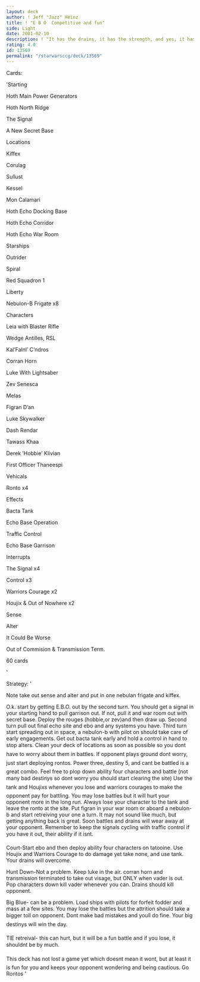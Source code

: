 ```yaml
---
layout: deck
author: ! Jeff "Jazz" Heinz
title: ! "E B O  Competitive and fun"
side: Light
date: 2001-02-10
description: ! "It has the drains, it has the strength, and yes, it has rontos."
rating: 4.0
id: 13569
permalink: "/starwarsccg/deck/13569"
---
```

Cards: 

'Starting

Hoth  Main Power Generators

Hoth  North Ridge

The Signal

A New Secret Base


Locations

Kiffex

Corulag

Sullust

Kessel

Mon Calamari

Hoth  Echo Docking Base

Hoth  Echo Corridor

Hoth  Echo War Room


Starships

Outrider

Spiral

Red Squadron 1

Liberty

Nebulon-B Frigate x8


Characters

Leia with Blaster Rifle

Wedge Antilles, RSL

Kal’Falnl’ C’ndros

Corran Horn

Luke With Lightsaber

Zev Senesca

Melas

Figran D’an

Luke Skywalker

Dash Rendar

Tawass Khaa

Derek ’Hobbie’ Klivian

First Officer Thaneespi


Vehicals

Ronto x4


Effects

Bacta Tank

Echo Base Operation

Traffic Control

Echo Base Garrison


Interrupts

The Signal x4

Control x3

Warriors Courage x2

Houjix & Out of Nowhere x2

Sense

Alter

It Could Be Worse

Out of Commision & Transmission Term.


60 cards

'

Strategy: '

Note  take out sense and alter and put in one nebulan frigate and kiffex.


O.k. start by getting E.B.O. out by the second turn. You should get a signal in your starting hand to pull garrison out. If not, pull it and war room out with secret base. Deploy the rouges (hobbie,or zev)and then draw up. Second turn pull out final echo site and ebo and any systems you have. Third turn start spreading out in space, a nebulon-b with pilot on should take care of early engagements. Get out bacta tank early and hold a control in hand to stop alters. Clean your deck of locations as soon as possible so you dont have to worry about them in battles. If opponent plays ground dont worry, just start deploying rontos. Power three, destiny 5, and cant be battled is a great combo. Feel free to plop down ability four characters and battle (not many bad destinys so dont worry you should start clearing the site) Use the tank and Houjixs whenever you lose and warriors courages to make the opponent pay for battling. You may lose battles but it will hurt your opponent more in the long run. Always lose your character to the tank and leave the ronto at the site. Put figran in your war room or aboard a nebulon-b and start retreiving your one a turn. It may not sound like much, but getting anything back is great. Soon battles and drains will wear away at your opponent. Remember to keep the signals cycling with traffic control if you have it out, their ability if it isnt.


Court-Start ebo and then deploy ability four characters on tatooine. Use Houjix and Warriors Courage to do damage yet take none, and use tank. Your drains will overcome.


Hunt Down-Not a problem. Keep luke in the air. corran horn and transmission terminated to take out visage, but ONLY when vader is out. Pop characters down kill vader whenever you can. Drains should kill opponent.  


Big Blue- can be a problem. Load ships with pilots for forfeit fodder and mass at a few sites. You may lose the battles but the attrition should take a bigger toll on opponent. Dont make bad mistakes and youll do fine. Your big destinys will win the day.


TIE retreival- this can hurt, but it will be a fun battle and if you lose, it shouldnt be by much.


This deck has not lost a game yet which doesnt mean it wont, but at least it is fun for you and keeps your opponent wondering and being cautious. Go Rontos   '
